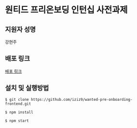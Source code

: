 # 원티드 프리온보딩 인턴십 사전과제

## 지원자 성명

강현주

## 배포 링크

[배포 링크](https://iziz9-wanted-internship.netlify.app/)

## 설치 및 실행방법

```
$ git clone https://github.com/iziz9/wanted-pre-onboarding-frontend.git

$ npm install

$ npm start
```
